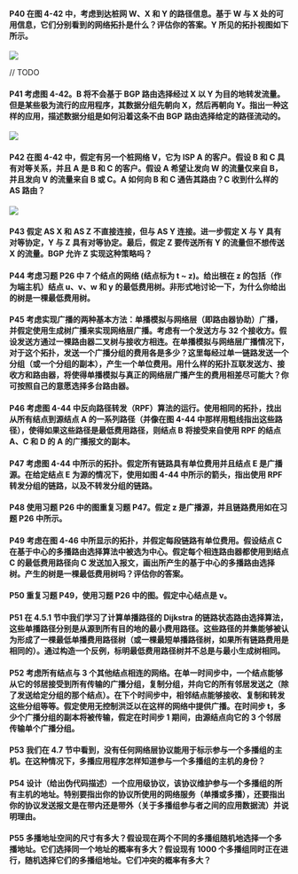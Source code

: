 #### P40 在图 4-42 中，考虑到达桩网 W、X 和 Y 的路径信息。基于 W 与 X 处的可用信息，它们分别看到的网络拓扑是什么？评估你的答案。Y 所见的拓扑视图如下所示。

![](https://github.com/YangXiaoHei/Networking/blob/master/04%20网络层/images/BGP_routing_strategy.png)

// TODO

#### P41  考虑图 4-42。B 将不会基于 BGP 路由选择经过 X 以 Y 为目的地转发流量。但是某些极为流行的应用程序，其数据分组先朝向 X，然后再朝向 Y。指出一种这样的应用，描述数据分组是如何沿着这条不由 BGP 路由选择给定的路径流动的。

![](https://github.com/YangXiaoHei/Networking/blob/master/04%20网络层/images/BGP_routing_strategy.png)

#### P42 在图 4-42 中，假定有另一个桩网络 V，它为 ISP A 的客户。假设 B 和 C 具有对等关系，并且 A 是 B 和 C 的客户。假设 A 希望让发向 W 的流量仅来自 B，并且发向 V 的流量来自 B 或 C。A 如何向 B 和 C 通告其路由？C 收到什么样的 AS 路由？

![](https://github.com/YangXiaoHei/Networking/blob/master/04%20网络层/images/BGP_routing_strategy.png)

#### P43 假定 AS X 和 AS Z 不直接连接，但与 AS Y 连接。进一步假定 X 与 Y 具有对等协定，Y 与 Z 具有对等协定。最后，假定 Z 要传送所有 Y 的流量但不想传送 X 的流量。BGP 允许 Z 实现这种策略吗？

#### P44 考虑习题 P26 中 7 个结点的网络 (结点标为 t ~ z)。给出根在 z 的包括（作为端主机）结点 u、v、w 和 y 的最低费用树。非形式地讨论一下，为什么你给出的树是一棵最低费用树。

#### P45 考虑实现广播的两种基本方法：单播模拟与网络层（即路由器协助）广播，并假定使用生成树广播来实现网络层广播。考虑有一个发送方与 32 个接收方。假设发送方通过一棵路由器二叉树与接收方相连。在单播模拟与网络层广播情况下，对于这个拓扑，发送一个广播分组的费用各是多少？这里每经过单一链路发送一个分组（或一个分组的副本），产生一个单位费用。用什么样的拓扑互联发送方、接收方和路由器，将使得单播模拟与真正的网络层广播产生的费用相差尽可能大？你可按照自己的意愿选择多台路由器。

#### P46 考虑图 4-44 中反向路径转发（RPF）算法的运行。使用相同的拓扑，找出从所有结点到源结点 A 的一系列路径（并像在图 4-44 中那样用粗线指出这些路径），使得如果这些路径是最低费用路径，则结点 B 将接受来自使用 RPF 的结点 A、C 和 D 的 A 的广播报文的副本。

#### P47 考虑图 4-44 中所示的拓扑。假定所有链路具有单位费用并且结点 E 是广播源。在给定结点 E 为源的情况下，使用如图 4-44 中所示的箭头，指出使用 RPF 转发分组的链路，以及不转发分组的链路。

#### P48 使用习题 P26 中的图重复习题 P47。假定 z 是广播源，并且链路费用如在习题 P26 中所示。

#### P49 考虑在图 4-46 中所显示的拓扑，并假定每段链路有单位费用。假设结点 C 在基于中心的多播路由选择算法中被选为中心。假定每个相连路由器都使用到结点 C 的最低费用路径向 C 发送加入报文，画出所产生的基于中心的多播路由选择树。产生的树是一棵最低费用树吗？评估你的答案。

#### P50 重复习题 P49，使用习题 P26 中的图。假定中心结点是 v。

#### P51 在 4.5.1 节中我们学习了计算单播路径的 Dijkstra 的链路状态路由选择算法，这些单播路径分别是从源到所有目的地的最小费用路径。这些路径的并集能够被认为形成了一棵最低单播费用路径树（或一棵最短单播路径树，如果所有链路费用是相同的）。通过构造一个反例，标明最低费用路径树并不总是与最小生成树相同。

#### P52 考虑所有结点与 3 个其他结点相连的网络。在单一时间步中，一个结点能够从它的邻居接受到所有传输的广播分组，复制分组，并向它的所有邻居发送之（除了发送给定分组的那个结点）。在下个时间步中，相邻结点能够接收、复制和转发这些分组等等。假定使用无控制洪泛以在这样的网络中提供广播。在时间步 t，多少个广播分组的副本将被传输，假定在时间步 1 期间，由源结点向它的 3 个邻居传输单个广播分组。

#### P53 我们在 4.7 节中看到，没有任何网络层协议能用于标示参与一个多播组的主机。在这种情况下，多播应用程序怎样知道参与一个多播组的主机的身份？

#### P54 设计（给出伪代码描述）一个应用级协议，该协议维护参与一个多播组的所有主机的地址。特别要指出你的协议所使用的网络服务（单播或多播），还要指出你的协议发送报文是在带内还是带外（关于多播组参与者之间的应用数据流）并说明理由。

#### P55 多播地址空间的尺寸有多大？假设现在两个不同的多播组随机地选择一个多播地址。它们选择同一个地址的概率有多大？假设现有 1000 个多播组同时正在进行，随机选择它们的多播组地址。它们冲突的概率有多大？






















